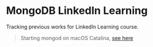 # MongoDB LinkedIn Learning

Tracking previous works for LinkedIn Learning course.

<!-- https://stackoverflow.com/questions/58034955/read-only-file-system-when-attempting-mkdir-data-db-on-mac -->

> Starting mongod on macOS Catalina, [see here](https://stackoverflow.com/questions/58034955/read-only-file-system-when-attempting-mkdir-data-db-on-mac)